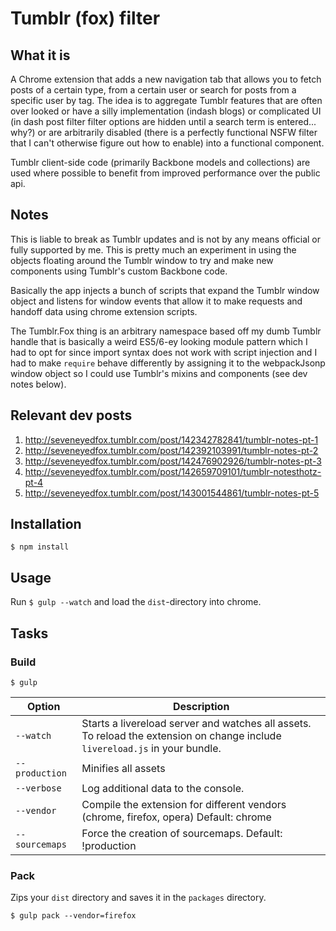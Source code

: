 # Tumblr (fox) filter

## What it is

A Chrome extension that adds a new navigation tab that allows you to fetch posts of a certain type, from a certain user or search for posts from a specific user by tag. The idea is to aggregate Tumblr features that are often over looked or have a silly implementation (indash blogs) or complicated UI (in dash post filter filter options are hidden until a search term is entered... why?) or are arbitrarily disabled (there is a perfectly functional NSFW filter that I can't otherwise figure out how to enable) into a functional component.

Tumblr client-side code (primarily Backbone models and collections) are used where possible to benefit from improved performance over the public api.

## Notes

This is liable to break as Tumblr updates and is not by any means official or fully supported by me. This is pretty much an experiment in using the objects floating around the Tumblr window to try and make new components using Tumblr's custom Backbone code.

Basically the app injects a bunch of scripts that expand the Tumblr window object and listens for window events that allow it to make requests and handoff data using chrome extension scripts.

The Tumblr.Fox thing is an arbitrary namespace based off my dumb Tumblr handle that is basically a weird ES5/6-ey looking module pattern which I had to opt for since import syntax does not work with script injection and I had to make ```require``` behave differently by assigning it to the webpackJsonp window object so I could use Tumblr's mixins and components (see dev notes below).

## Relevant dev posts

1. http://seveneyedfox.tumblr.com/post/142342782841/tumblr-notes-pt-1
2. http://seveneyedfox.tumblr.com/post/142392103991/tumblr-notes-pt-2
3. http://seveneyedfox.tumblr.com/post/142476902926/tumblr-notes-pt-3
4. http://seveneyedfox.tumblr.com/post/142659709101/tumblr-notesthotz-pt-4
5. http://seveneyedfox.tumblr.com/post/143001544861/tumblr-notes-pt-5



## Installation

	$ npm install

## Usage

Run `$ gulp --watch` and load the `dist`-directory into chrome.

## Tasks

### Build

	$ gulp


| Option         | Description                                                                                                                                           |
|----------------|-------------------------------------------------------------------------------------------------------------------------------------------------------|
| `--watch`      | Starts a livereload server and watches all assets. <br>To reload the extension on change include `livereload.js` in your bundle.                      |
| `--production` | Minifies all assets                                                                                                                                   |
| `--verbose`    | Log additional data to the console.                                                                                                                   |
| `--vendor`     | Compile the extension for different vendors (chrome, firefox, opera)  Default: chrome                                                                 |
| `--sourcemaps` | Force the creation of sourcemaps. Default: !production                                                                                                |


### Pack

Zips your `dist` directory and saves it in the `packages` directory.

    $ gulp pack --vendor=firefox
